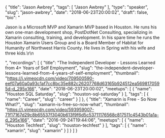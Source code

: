 {
  "title": "Jason Awbrey",
  "tags": [
    "Jason Awbrey"
  ],
  "type": "speaker",
  "slug": "jason-awbrey",
  "date": "2018-06-23T20:00:02",
  "draft": false,
  "bio": "<p>Jason is a Microsoft MVP and Xamarin MVP based in Houston. He runs his own one-man development shop, PostDotNet Consulting, specializing in Xamarin consulting, training, and development. In his spare time he runs the Houston Xamarin Users Group and is a Board Member of Habitat for Humanity of Northwest Harris County. He lives in Spring with his wife and three kids.\r\n</p>",
  "recordings": [
    {
      "title": "The Independent Developer - Lessons Learned from 4+ Years of Self Employment",
      "slug": "the-independent-developer-lessons-learned-from-4-years-of-self-employment",
      "thumbnail": "https://i.vimeocdn.com/video/709500590-eef07a60a0a93c1af7cc8bc35e882c26207768d63165b924512ea5698170595d-d_295x166",
      "date": "2018-06-23T20:00:02",
      "meetups": [
        {
          "name": "Houston SQL Saturday",
          "slug": "houston-sql-saturday"
        }
      ],
      "tags": [
        {
          "name": "Career",
          "slug": "career"
        }
      ]
    },
    {
      "title": "Xamarin is Free - So Now What?",
      "slug": "xamarin-is-free-so-now-what",
      "thumbnail": "https://i.vimeocdn.com/video/593959007-71f17167d29c8b65537f3040b613f9f6d5c53711176568c817511c4543b01a1a-d_295x166",
      "date": "2016-09-24T19:44:06",
      "meetups": [
        {
          "name": "Houston Techfest",
          "slug": "houston-techfest"
        }
      ],
      "tags": [
        {
          "name": "xamarin",
          "slug": "xamarin"
        }
      ]
    }
  ]
}